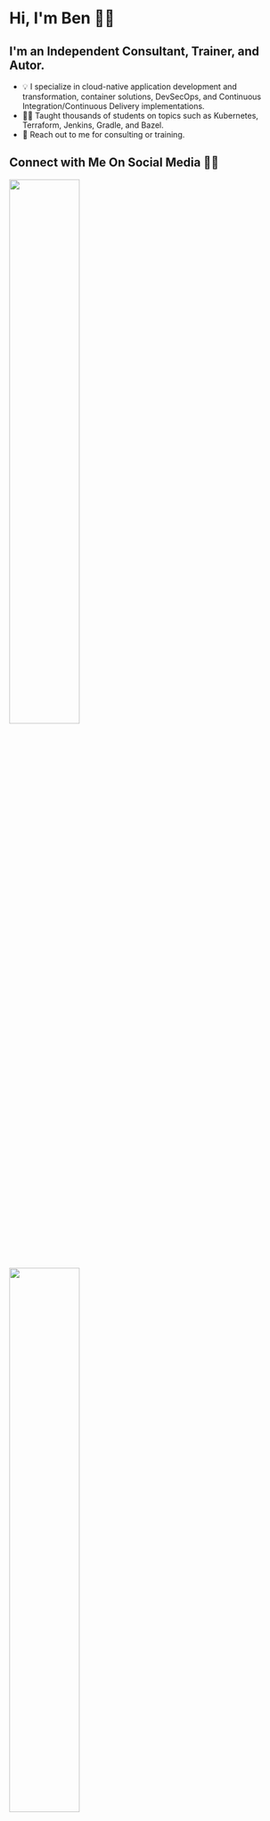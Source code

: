 # Hi, I'm Ben 👋🏻

## **I'm an Independent Consultant, Trainer, and Autor.**

* 💡 I specialize in cloud-native application development and transformation, container solutions, DevSecOps, and Continuous Integration/Continuous Delivery implementations.
* 👨‍🏫 Taught thousands of students on topics such as Kubernetes, Terraform, Jenkins, Gradle, and Bazel.
* 📩 Reach out to me for consulting or training.

## Connect with Me On Social Media 🤝🏻

<a href="https://www.linkedin.com/in/benjaminmuschko/" target="_blank"><img src="https://img.icons8.com/color/96/000000/linkedin.png" style="width: 50%;"></a>
<a href="https://twitter.com/bmuschko" target="_blank"><img src="https://img.icons8.com/color/96/000000/twitter.png" style="width: 50%;"></a>

##  My Books 📚

<table border="0">
    <tr>
        <td><a href="https://amzn.to/39KqVxP" target="_blank"><img align="left" src="https://automatedascent.com/images/books/cka-study-guide.jpg" style="width: 20%;"></a></td>
        <td>
            <ul>
                <li>👉 <a href="https://amzn.to/39KqVxP" target="_blank">Buy my book on Amazon</a></li>
                <li>👉 <a href="https://learning.oreilly.com/library/view/certified-kubernetes-administrator/9781098107215/" target="_blank">Read my book on O'Reilly Media</a></li>
            </ul>
        </td>
    </tr>
    <tr>
        <td><a href="https://amzn.to/3ncOy5k" target="_blank"><img align="left" src="https://automatedascent.com/images/books/ckad-study-guide.jpg" style="width: 20%;"></a></td>
        <td>
            <ul>
                <li>👉 <a href="https://amzn.to/3ncOy5k" target="_blank">Buy my book on Amazon</a></li>
                <li>👉 <a href="https://learning.oreilly.com/library/view/certified-kubernetes-application/9781492083726/" target="_blank">Read my book on O'Reilly Media</a></li>
            </ul>
        </td>
    </tr>
    <tr>
        <td><a href="https://amzn.to/3xNUTJ9" target="_blank"><img align="left" src="https://automatedascent.com/images/books/gradle-in-action.jpg" style="width: 20%;"></a></td>
        <td>
            <ul>
                <li>👉 <a href="https://amzn.to/3xNUTJ9" target="_blank">Buy my book on Amazon</a></li>
                <li>👉 <a href="https://learning.oreilly.com/library/view/gradle-in-action/9781617291302/" target="_blank">Read my book on O'Reilly Media</a></li>
            </ul>
        </td>
    </tr>
</table>

##  My Certifications 🏅

* [Certified Kubernetes AdministratorCertified Kubernetes Administrator](https://www.credly.com/badges/9a599e63-6155-422e-b169-8eaaed5369ab)
* [Certified Kubernetes Application Developer](https://www.credly.com/badges/98ba0895-b669-47d5-8206-50b7223940e3)
* [HashiCorp Certified: Terraform Associate](https://www.credly.com/badges/d571af1f-3557-4170-977f-84c0dd4d1c7a)
* [Certified Jenkins Engineer](https://certificates.cloudbees.com/bisl3tzf)